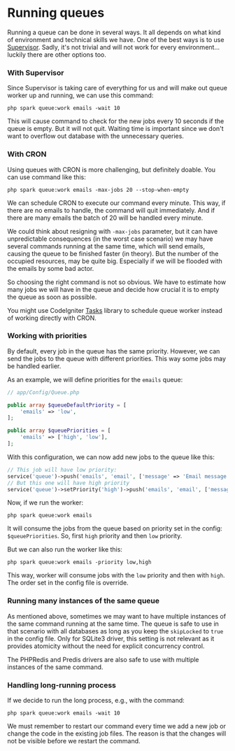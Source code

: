# Running queues

Running a queue can be done in several ways. It all depends on what kind of environment and technical skills we have. One of the best ways is to use [Supervisor](http://supervisord.org). Sadly, it's not trivial and will not work for every environment... luckily there are other options too.

### With Supervisor

Since Supervisor is taking care of everything for us and will make out queue worker up and running, we can use this command:

    php spark queue:work emails -wait 10

This will cause command to check for the new jobs every 10 seconds if the queue is empty. But it will not quit. Waiting time is important since we don't want to overflow out database with the unnecessary queries.

### With CRON

Using queues with CRON is more challenging, but definitely doable. You can use command like this:

    php spark queue:work emails -max-jobs 20 --stop-when-empty

We can schedule CRON to execute our command every minute. This way, if there are no emails to handle, the command will quit immediately. And if there are many emails the batch of 20 will be handled every minute.

We could think about resigning with `-max-jobs` parameter, but it can have unpredictable consequences (in the worst case scenario) we may have several commands running at the same time, which will send emails, causing the queue to be finished faster (in theory). But the number of the occupied resources, may be quite big. Especially if we will be flooded with the emails by some bad actor.

So choosing the right command is not so obvious. We have to estimate how many jobs we will have in the queue and decide how crucial it is to empty the queue as soon as possible.

You might use CodeIgniter [Tasks](https://github.com/codeigniter4/tasks) library to schedule queue worker instead of working directly with CRON.

### Working with priorities

By default, every job in the queue has the same priority. However, we can send the jobs to the queue with different priorities. This way some jobs may be handled earlier.

As an example, we will define priorities for the `emails` queue:

```php
// app/Config/Queue.php

public array $queueDefaultPriority = [
    'emails' => 'low',
];

public array $queuePriorities = [
    'emails' => ['high', 'low'],
];
```

With this configuration, we can now add new jobs to the queue like this:

```php
// This job will have low priority:
service('queue')->push('emails', 'email', ['message' => 'Email message with low priority']);
// But this one will have high priority
service('queue')->setPriority('high')->push('emails', 'email', ['message' => 'Email message with high priority']);
```

Now, if we run the worker:

    php spark queue:work emails

It will consume the jobs from the queue based on priority set in the config: `$queuePriorities`. So, first `high` priority and then `low` priority.

But we can also run the worker like this:

    php spark queue:work emails -priority low,high

This way, worker will consume jobs with the `low` priority and then with `high`. The order set in the config file is override.

### Running many instances of the same queue

As mentioned above, sometimes we may want to have multiple instances of the same command running at the same time. The queue is safe to use in that scenario with all databases as long as you keep the `skipLocked` to `true` in the config file. Only for SQLite3 driver, this setting is not relevant as it provides atomicity without the need for explicit concurrency control.

The PHPRedis and Predis drivers are also safe to use with multiple instances of the same command.

### Handling long-running process

If we decide to run the long process, e.g., with the command:

    php spark queue:work emails -wait 10

We must remember to restart our command every time we add a new job or change the code in the existing job files. The reason is that the changes will not be visible before we restart the command.
